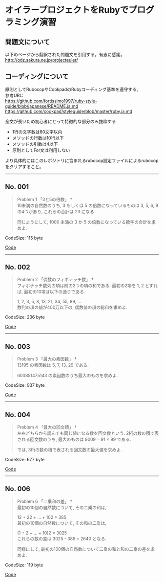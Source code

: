 # オイラープロジェクトをRubyでプログラミング演習

## 問題文について

以下のページから翻訳された問題文を引用する。有志に感謝。  
http://odz.sakura.ne.jp/projecteuler/  

## コーディングについて

原則としてRubocopやCookpadのRubyコーディング基準を遵守する。  
参考URL:  
https://github.com/fortissimo1997/ruby-style-guide/blob/japanese/README.ja.md  
https://github.com/cookpad/styleguide/blob/master/ruby.ja.md  
  
全文が長いため初心者にとって特徴的な部分のみ抜粋する  

* 1行の文字数は80文字以内
* メソッドの行数は10行以下
* メソッドの引数は4以下
* 原則としてFor文は利用しない

より具体的にはこのレポジトリに含まれるrubocop設定ファイルによるrubocopをクリアすること。  

---  
  
## No. 001  
  
> Problem 1 「3と5の倍数」 †  
> 10未満の自然数のうち, 3 もしくは 5 の倍数になっているものは 3, 5, 6, 9 の4つがあり, これらの合計は 23 になる.  
>   
> 同じようにして, 1000 未満の 3 か 5 の倍数になっている数字の合計を求めよ.  
  
CodeSize: 115 byte  
  
[Code](https://github.com/owlworks/project_euler/blob/master/codes/001.rb "Code")  
  
---  
  
## No. 002  
  
> Problem 2 「偶数のフィボナッチ数」 †  
> フィボナッチ数列の項は前の2つの項の和である. 最初の2項を 1, 2 とすれば, 最初の10項は以下の通りである.  
>   
> 1, 2, 3, 5, 8, 13, 21, 34, 55, 89, ...  
> 数列の項の値が400万以下の, 偶数値の項の総和を求めよ.  
  
CodeSize: 236 byte  
  
[Code](https://github.com/owlworks/project_euler/blob/master/codes/002.rb "Code")  
  
---  
  
## No. 003  
  
> Problem 3 「最大の素因数」 †  
> 13195 の素因数は 5, 7, 13, 29 である.  
>   
> 600851475143 の素因数のうち最大のものを求めよ.  
  
CodeSize: 937 byte  
  
[Code](https://github.com/owlworks/project_euler/blob/master/codes/003.rb "Code")  
  
---  
  
## No. 004  
  
> Problem 4 「最大の回文積」 †  
> 左右どちらから読んでも同じ値になる数を回文数という. 2桁の数の積で表される回文数のうち, 最大のものは 9009 = 91 × 99 である.  
>   
> では, 3桁の数の積で表される回文数の最大値を求めよ.  
  
CodeSize: 677 byte  
  
[Code](https://github.com/owlworks/project_euler/blob/master/codes/004.rb "Code")  
  
---  
  
## No. 006  
  
> Problem 6 「二乗和の差」 †  
> 最初の10個の自然数について, その二乗の和は,  
>   
> 12 + 22 + ... + 102 = 385  
> 最初の10個の自然数について, その和の二乗は,  
>   
> (1 + 2 + ... + 10)2 = 3025  
> これらの数の差は 3025 - 385 = 2640 となる.  
>   
> 同様にして, 最初の100個の自然数について二乗の和と和の二乗の差を求めよ.  
  
CodeSize: 119 byte  
  
[Code](https://github.com/owlworks/project_euler/blob/master/codes/006.rb "Code")  
  
